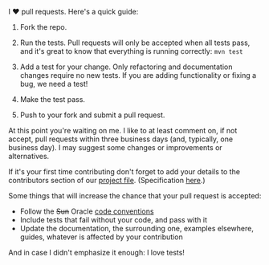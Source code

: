 I :heart: pull requests. Here's a quick guide:

1. Fork the repo.

2. Run the tests. Pull requests will only be accepted when all tests pass,
and it's great to know that everything is running correctly: `mvn test`

3. Add a test for your change. Only refactoring and documentation changes
require no new tests. If you are adding functionality or fixing a bug, we need
a test!

4. Make the test pass.

5. Push to your fork and submit a pull request.


At this point you're waiting on me. I like to at least comment on, if not
accept, pull requests within three business days (and, typically, one business
day). I may suggest some changes or improvements or alternatives.

If it's your first time contributing don't forget to add your details to the
contributors section of our [project file](pom.xml#L55). (Specification [here](http://maven.apache.org/pom.html#Contributors).)

Some things that will increase the chance that your pull request is accepted:

* Follow the ~~Sun~~ Oracle [code conventions](http://www.oracle.com/technetwork/java/codeconv-138413.html)
* Include tests that fail without your code, and pass with it
* Update the documentation, the surrounding one, examples elsewhere, guides,
  whatever is affected by your contribution


And in case I didn't emphasize it enough: I love tests!
